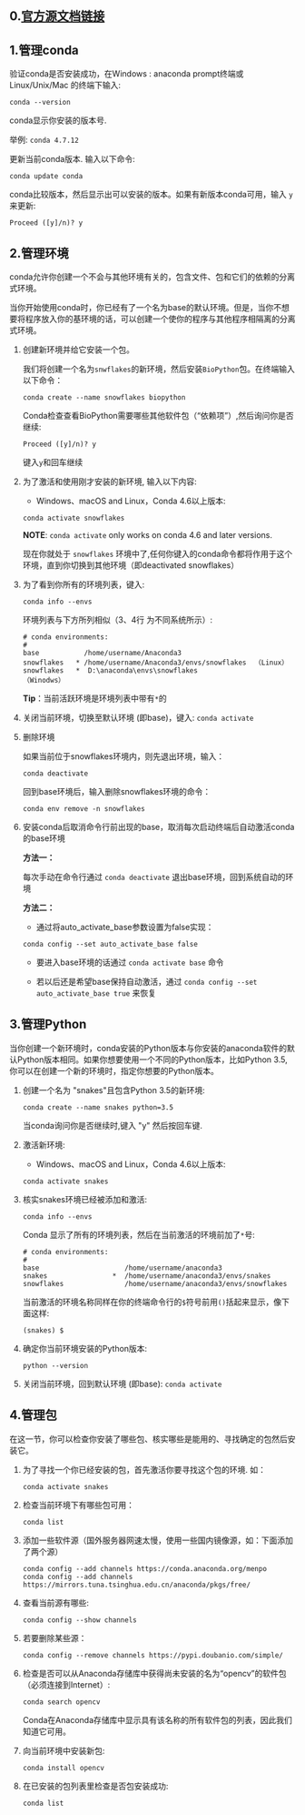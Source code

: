 

## 0.[官方源文档链接](https://docs.conda.io/projects/conda/en/latest/user-guide/getting-started.html)

## 1.管理conda

验证conda是否安装成功，在Windows : anaconda prompt终端或 Linux/Unix/Mac 的终端下输入:

 ```
 conda --version
 ```

conda显示你安装的版本号. 

举例: `conda 4.7.12`

更新当前conda版本. 输入以下命令:

 ```
 conda update conda
 ```

conda比较版本，然后显示出可以安装的版本。如果有新版本conda可用，输入 `y` 来更新:

 ```
 Proceed ([y]/n)? y
 ```

## 2.管理环境

conda允许你创建一个不会与其他环境有关的，包含文件、包和它们的依赖的分离式环境。

当你开始使用conda时，你已经有了一个名为base的默认环境。但是，当你不想要将程序放入你的基环境的话，可以创建一个使你的程序与其他程序相隔离的分离式环境。

1. 创建新环境并给它安装一个包。

   我们将创建一个名为`snwflakes`的新环境，然后安装`BioPython`包。在终端输入以下命令：

   ```
   conda create --name snowflakes biopython
   ```

   Conda检查查看BioPython需要哪些其他软件包（“依赖项”）,然后询问你是否继续:

   ```
   Proceed ([y]/n)? y
   ```

   键入`y`和回车继续

2. 为了激活和使用刚才安装的新环境, 输入以下内容:

   - Windows、macOS and Linux，Conda 4.6以上版本: 

    ```
    conda activate snowflakes
    ```

   **NOTE**: `conda activate` only works on conda 4.6 and later versions.

   现在你就处于 `snowflakes` 环境中了,任何你键入的conda命令都将作用于这个环境，直到你切换到其他环境（即deactivated snowflakes）

3. 为了看到你所有的环境列表，键入:

   ```
   conda info --envs
   ```

   环境列表与下方所列相似（3、4行 为不同系统所示）:

   ```
   # conda environments:
   #
   base           /home/username/Anaconda3
   snowflakes   * /home/username/Anaconda3/envs/snowflakes  （Linux）
   snowflakes   *  D:\anaconda\envs\snowflakes				 （Winodws）
   ```

   **Tip**：当前活跃环境是环境列表中带有`*`的

4. 关闭当前环境，切换至默认环境 (即base)，键入: `conda activate`

5. 删除环境

   如果当前位于snowflakes环境内，则先退出环境，输入：

   ```
   conda deactivate
   ```

   回到base环境后，输入删除snowflakes环境的命令：

   ```
   conda env remove -n snowflakes
   ```


6. 安装conda后取消命令行前出现的base，取消每次启动终端后自动激活conda的base环境

   **方法一：**

   每次手动在命令行通过 `conda deactivate` 退出base环境，回到系统自动的环境

   **方法二：**

   - 通过将auto_activate_base参数设置为false实现：

   ``` 
   conda config --set auto_activate_base false
   ```

   - 要进入base环境的话通过 `conda activate base` 命令

   - 若以后还是希望base保持自动激活，通过 `conda config --set auto_activate_base true` 来恢复

## 3.管理Python

当你创建一个新环境时，conda安装的Python版本与你安装的anaconda软件的默认Python版本相同。如果你想要使用一个不同的Python版本，比如Python 3.5, 你可以在创建一个新的环境时，指定你想要的Python版本。 

1. 创建一个名为 "snakes"且包含Python 3.5的新环境:

   ```
   conda create --name snakes python=3.5
   ```

   当conda询问你是否继续时,键入 "y" 然后按回车键.

2. 激活新环境:

   - Windows、macOS and Linux，Conda 4.6以上版本: 
   ```
   conda activate snakes
   ```

3. 核实snakes环境已经被添加和激活:

   ```
   conda info --envs
   ```

   Conda 显示了所有的环境列表，然后在当前激活的环境前加了`*`号:

   ```
   # conda environments:
   #
   base                     /home/username/anaconda3
   snakes                *  /home/username/anaconda3/envs/snakes
   snowflakes               /home/username/anaconda3/envs/snowflakes
   ```

   当前激活的环境名称同样在你的终端命令行的`$`符号前用`()`括起来显示，像下面这样:

   ```
   (snakes) $
   ```

4. 确定你当前环境安装的Python版本:

   ```
   python --version
   ```

5. 关闭当前环境，回到默认环境 (即base): `conda activate`


## 4.管理包

在这一节，你可以检查你安装了哪些包、核实哪些是能用的、寻找确定的包然后安装它。

1. 为了寻找一个你已经安装的包，首先激活你要寻找这个包的环境. 如：

   ```
   conda activate snakes
   ```

2. 检查当前环境下有哪些包可用：

   ```
   conda list
   ```

3. 添加一些软件源（国外服务器网速太慢，使用一些国内镜像源，如：下面添加了两个源）

   ```
   conda config --add channels https://conda.anaconda.org/menpo
   conda config --add channels https://mirrors.tuna.tsinghua.edu.cn/anaconda/pkgs/free/
   ```

4. 查看当前源有哪些:

   ```
   conda config --show channels
   ```

5. 若要删除某些源：

   ```
   conda config --remove channels https://pypi.doubanio.com/simple/
   ```

6. 检查是否可以从Anaconda存储库中获得尚未安装的名为“opencv”的软件包（必须连接到Internet）:

   ```
   conda search opencv
   ```

   Conda在Anaconda存储库中显示具有该名称的所有软件包的列表，因此我们知道它可用。

7. 向当前环境中安装新包:

   ```
   conda install opencv
   ```

8. 在已安装的包列表里检查是否包安装成功:

   ```
   conda list
   ```